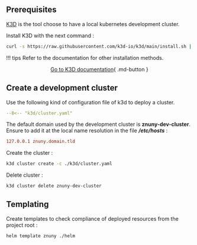 ## Prerequisites

[K3D](https://k3d.io/) is the tool choose to have a local kubernetes development cluster.  

Install K3D with the next command :

``` bash
curl -s https://raw.githubusercontent.com/k3d-io/k3d/main/install.sh | bash
```

!!! tips
    Refer to the documentation for other installation methods.  
    <div align="center">
    [Go to K3D documentation](https://k3d.io/v5.5.1/#install-current-latest-release){ .md-button }
    </div>

## Create a development cluster

Use the following kind of configuration file of k3d to deploy a cluster.

``` yaml title="k3d/cluster.yaml" linenums="1"
--8<-- "k3d/cluster.yaml"
```

The default domain used by the development cluster is **znuny-dev-cluster**.  
Ensure to add it at the local name resolution in the file ***/etc/hosts*** :

``` ini title="/etc/hosts" linenums="1"
127.0.0.1 znuny.domain.tld
```

Create the cluster :

``` bash
k3d cluster create -c ./k3d/cluster.yaml
```

Delete cluster :

``` bash
k3d cluster delete znuny-dev-cluster
```

## Templating

Create templates to check compliance of deployed resources from the project root :

```bash
helm template znuny ./helm
```

